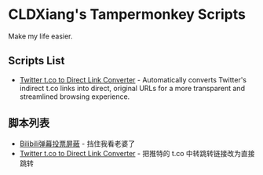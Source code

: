 # CLDXiang's Tampermonkey Scripts

Make my life easier.

## Scripts List

- [Twitter t.co to Direct Link Converter](dist/twttier-link-converter.js) - Automatically converts Twitter's indirect t.co links into direct, original URLs for a more transparent and streamlined browsing experience.

## 脚本列表

- [Bilibili弹幕投票屏蔽](dist/hide-bili-vote.js) - 挡住我看老婆了
- [Twitter t.co to Direct Link Converter](dist/twttier-link-converter.js) - 把推特的 t.co 中转跳转链接改为直接跳转
